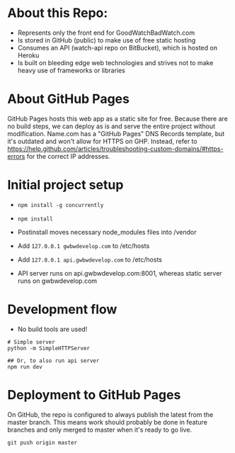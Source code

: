 # About this Repo:

* Represents only the front end for GoodWatchBadWatch.com
* Is stored in GitHub (public) to make use of free static hosting
* Consumes an API (watch-api repo on BitBucket), which is hosted on Heroku
* Is built on bleeding edge web technologies and strives not to make heavy use of frameworks or libraries

# About GitHub Pages

GitHub Pages hosts this web app as a static site for free. Because there are no build steps, we can deploy as is and serve the entire project without modification.
Name.com has a "GitHub Pages" DNS Records template, but it's outdated and won't allow for HTTPS on GHP. Instead, refer to https://help.github.com/articles/troubleshooting-custom-domains/#https-errors for the correct IP addresses.

# Initial project setup

* `npm install -g concurrently`
* `npm install`
* Postinstall moves necessary node_modules files into /vendor
* Add `127.0.0.1 gwbwdevelop.com` to /etc/hosts
* Add `127.0.0.1 api.gwbwdevelop.com` to /etc/hosts

* API server runs on api.gwbwdevelop.com:8001, whereas static server runs on gwbwdevelop.com

# Development flow

* No build tools are used!

```
# Simple server
python -m SimpleHTTPServer

## Or, to also run api server
npm run dev
```

# Deployment to GitHub Pages

On GitHub, the repo is configured to always publish the latest from the master branch. This means work should probably be done in feature branches and only merged to master when it's ready to go live.

```
git push origin master
```